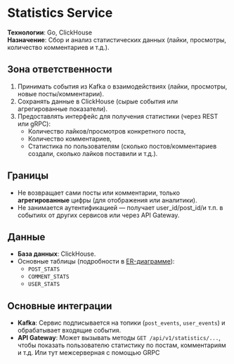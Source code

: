 # Statistics Service

**Технологии**: Go, ClickHouse  
**Назначение**: Сбор и анализ статистических данных (лайки, просмотры, количество комментариев и т.д.).

## Зона ответственности

1. Принимать события из Kafka о взаимодействиях (лайки, просмотры, новые посты/комментарии).
2. Сохранять данные в ClickHouse (сырые события или агрегированные показатели).
3. Предоставлять интерфейс для получения статистики (через REST или gRPC):
   - Количество лайков/просмотров конкретного поста,
   - Количество комментариев,
   - Статистика по пользователям (сколько постов/комментариев создали, сколько лайков поставили и т.д.).

## Границы

- Не возвращает сами посты или комментарии, только **агрегированные** цифры (для отображения или аналитики).
- Не занимается аутентификацией — получает user_id/post_id/и т.п. в событиях от других сервисов или через API Gateway.

## Данные

- **База данных**: ClickHouse.
- Основные таблицы (подробности в [ER-диаграмме](../docs/er_statistics_service.md)):
  - `POST_STATS`
  - `COMMENT_STATS`
  - `USER_STATS`

## Основные интеграции

- **Kafka**: Сервис подписывается на топики (`post_events`, `user_events`) и обрабатывает входящие события.
- **API Gateway**: Может вызывать методы `GET /api/v1/statistics/...`, чтобы показать пользователю статистику по постам, комментариям и т.д. Или тут межсерверная с помощью GRPC


